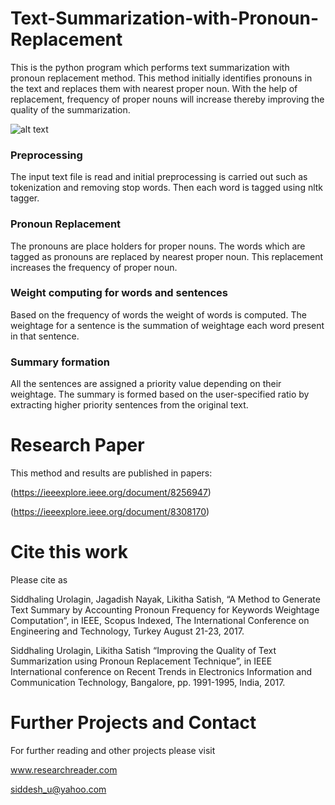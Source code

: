 # Text-Summarization-with-Pronoun-Replacement
This is the python program which performs text summarization with pronoun replacement method. This method initially identifies pronouns in the text and replaces them with nearest proper noun. With the help of replacement, frequency of proper nouns will increase thereby improving the quality of the summarization.

![alt text](https://github.com/siddhaling/Text-Summarization-with-Pronoun-Replacement/blob/master/fig.jpg)

### Preprocessing 

The input text file is read and initial preprocessing is carried out such as tokenization and removing stop words. Then each word is tagged using nltk tagger.
### Pronoun Replacement

The pronouns are place holders for proper nouns. The words which are tagged as pronouns are replaced by nearest proper noun. This replacement increases the frequency of proper noun.

### Weight computing for words and sentences

Based on the frequency of words the weight of words is computed. The weightage for a sentence is the summation of weightage each word present in that sentence.

### Summary formation

All the sentences are assigned a priority value depending on their weightage. The summary is formed based on the user-specified ratio by extracting higher priority sentences from the original text.

# Research Paper

This method and results are published in papers:

(https://ieeexplore.ieee.org/document/8256947)

(https://ieeexplore.ieee.org/document/8308170)
# Cite this work

Please cite as 

Siddhaling Urolagin, Jagadish Nayak, Likitha Satish, “A Method to Generate Text Summary by Accounting Pronoun Frequency for Keywords Weightage Computation”, in IEEE, Scopus Indexed, The International Conference on Engineering and Technology, Turkey August 21-23, 2017.

Siddhaling Urolagin, Likitha Satish “Improving the Quality of Text Summarization using Pronoun Replacement Technique”, in IEEE International conference on Recent Trends in Electronics Information and Communication Technology, Bangalore, pp. 1991-1995, India, 2017.

# Further Projects and Contact

For further reading and other projects please visit

www.researchreader.com

siddesh_u@yahoo.com


